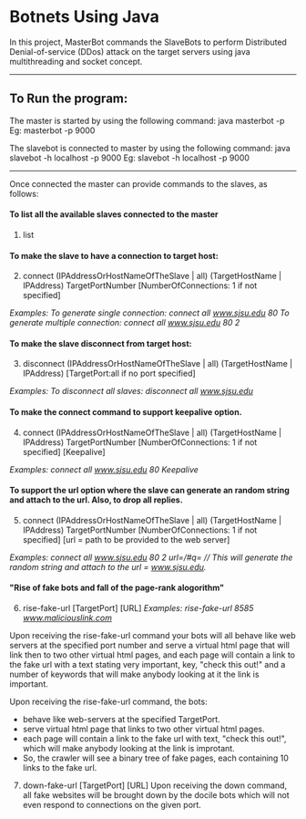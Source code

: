 
# Botnets Using Java

In this project, MasterBot commands the SlaveBots to perform Distributed Denial-of-service (DDos) attack on the target servers using java multithreading and socket concept.

-----------------------------------------------------------------------------------

## To Run the program:

The master is started by using the following command:
java masterbot -p <port number>
Eg: masterbot -p 9000

The slavebot is connected to master by using the following command:
java slavebot -h localhost -p 9000
Eg: slavebot -h localhost -p 9000

------------------------------------------------------------------------------------

Once connected the master can provide commands to the slaves, as follows:
#### To list all the available slaves connected to the master
1. list

#### To make the slave to have a connection to target host:
2. connect (IPAddressOrHostNameOfTheSlave | all) (TargetHostName | IPAddress) TargetPortNumber [NumberOfConnections: 1 if not specified]

*Examples:
To generate single connection: connect all www.sjsu.edu 80
To generate multiple connection: connect all www.sjsu.edu 80 2*

#### To make the slave disconnect from target host:
3. disconnect (IPAddressOrHostNameOfTheSlave | all) (TargetHostName | IPAddress) [TargetPort:all if no port specified]

*Examples:
To disconnect all slaves: disconnect all www.sjsu.edu*

#### To make the connect command to support keepalive option.
4. connect (IPAddressOrHostNameOfTheSlave | all) (TargetHostName | IPAddress) TargetPortNumber [NumberOfConnections: 1 if not specified] [Keepalive]

*Examples:
connect all www.sjsu.edu 80 Keepalive*

#### To support the url option where the slave can generate an random string and attach to the url. Also, to drop all replies.
5. connect (IPAddressOrHostNameOfTheSlave | all) (TargetHostName | IPAddress) TargetPortNumber [NumberOfConnections: 1 if not specified] [url = path to be provided to the web server]

*Examples:
connect all www.sjsu.edu 80 2 url=/#q=
// This will generate the random string and attach to the url = www.sjsu.edu.*

#### "Rise of fake bots and fall of the page-rank alogorithm"
6. rise-fake-url [TargetPort] [URL]
*Examples: rise-fake-url 8585 www.maliciouslink.com*

Upon receiving the rise-fake-url command your bots will all behave like web servers at the specified port number and serve a virtual html page that will link then to two other virtual html pages, and each page will contain a link to the fake url with a text stating very important, key, "check this out!" and a number of keywords that will make anybody looking at it the link is important.

Upon receiving the rise-fake-url command, the bots:
* behave like web-servers at the specified TargetPort.
* serve virtual html page that links to two other virtual html pages.
* each page will contain a link to the fake url with text, "check this out!", which will make anybody looking at the link is improtant.
* So, the crawler will see a binary tree of fake pages, each containing 10 links to the fake url.

7. down-fake-url [TargetPort] [URL]
Upon receiving the down command, all fake websites will be brought down by the docile bots which will not even respond to connections on the given port.






